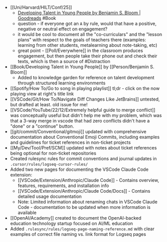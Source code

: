- [[Uni/Harvard/HILT/Conf/25]]
	- [Developing Talent in Young People by Benjamin S. Bloom | Goodreads](https://www.goodreads.com/book/show/1471204.Developing_Talent_in_Young_People) #Book
	- question - if everyone got an `A` by rule, would that have a positive, negative or neutral effect on engagement?
	- it would be cool to document all the "co-curriculars" and the "lesson plans" with respect to the goals of teachers there (examples: learning from other students, metalearning about note-taking, etc)
	- great point - [[Poll/Everywhere]] in the classroom produces engagement, but then people take their phone out and check their texts, which is then a source of #Distraction
- [[Book/Developing Talent in Young People]] by [[Person/Benjamin S. Bloom]]
	- Added to knowledge garden for reference on talent development through structured learning environments
- [[Spotify/How To/Go to song in playing playlist]] tl;dr - click on the now playing view at right's title link
- [[VSCode/Git/How To/Navigate Diff Changes Like JetBrains]] untested, but drafted at least. old issue for me!
- [[VSCode/YouTube/22/12/Extremely helpful guide to merge conflict]] was conceptually useful but didn't help me with my problem, which was that a 3-way merge in vscode that had zero conflicts didn't have a "done" or a "continue" button.
- [[git/commit/Conventional/gitmoji]] updated with comprehensive documentation about Conventional Emoji Commits, including examples and guidelines for ticket references in non-ticket projects
- [[My/Dev/Tool/Pref/SCM]] updated with notes about ticket references being optional for non-ticket repositories
- Created rulesync rules for commit conventions and journal updates in `.cursor/rules/logseq-cursor-rules/`
- Added two new pages for documenting the VSCode Claude Code extension:
	- [[VSCode/Extension/Anthropic/Claude Code]] - Contains overview, features, requirements, and installation info
	- [[VSCode/Extension/Anthropic/Claude Code/Docs]] - Contains detailed usage documentation
	- Note: Limited information about renaming chats in VSCode Claude Code - documentation to be updated when more information is available
- [[OpenAI/Academy]] created to document the OpenAI-backed education technology startup focused on AI/ML education
- Added `.rulesync/rules/logseq-page-naming-reference.md` with clear examples of correct file naming vs. link format for Logseq pages
